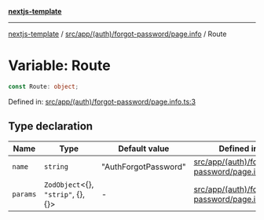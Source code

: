 [**nextjs-template**](README.md)

---

[nextjs-template](README.md) / [src/app/(auth)/forgot-password/page.info](<src.app.(auth).forgot-password.page.info.md>) / Route

# Variable: Route

```ts
const Route: object;
```

Defined in: [src/app/(auth)/forgot-password/page.info.ts:3](<https://github.com/mariolim96/Easy-Check-In/blob/e840a4393cceae48bed5204292fc61d73f9f5dbb/src/app/(auth)/forgot-password/page.info.ts#L3>)

## Type declaration

| Name                         | Type                                       | Default value        | Defined in                                                                                                                                                                                  |
| ---------------------------- | ------------------------------------------ | -------------------- | ------------------------------------------------------------------------------------------------------------------------------------------------------------------------------------------- |
| <a id="name"></a> `name`     | `string`                                   | "AuthForgotPassword" | [src/app/(auth)/forgot-password/page.info.ts:4](<https://github.com/mariolim96/Easy-Check-In/blob/e840a4393cceae48bed5204292fc61d73f9f5dbb/src/app/(auth)/forgot-password/page.info.ts#L4>) |
| <a id="params"></a> `params` | `ZodObject`\<\{\}, `"strip"`, \{\}, \{\}\> | -                    | [src/app/(auth)/forgot-password/page.info.ts:5](<https://github.com/mariolim96/Easy-Check-In/blob/e840a4393cceae48bed5204292fc61d73f9f5dbb/src/app/(auth)/forgot-password/page.info.ts#L5>) |
